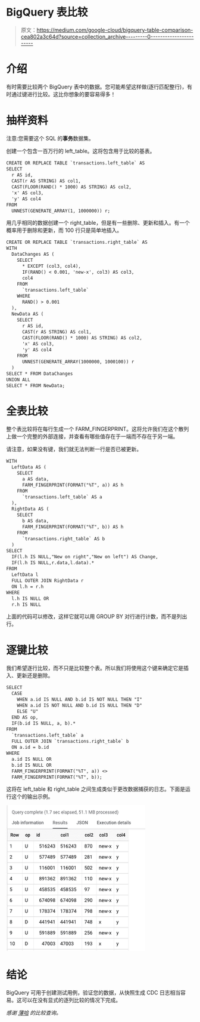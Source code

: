 # BigQuery 表比较

> 原文：<https://medium.com/google-cloud/bigquery-table-comparison-cea802a3c64d?source=collection_archive---------0----------------------->

# 介绍

有时需要比较两个 BigQuery 表中的数据。您可能希望这样做(逐行匹配整行)，有时通过键进行比较。这比你想象的要容易得多！

# 抽样资料

注意:您需要这个 SQL 的**事务**数据集。

创建一个包含一百万行的 left_table。这将包含用于比较的基表。

```
CREATE OR REPLACE TABLE `transactions.left_table` AS
SELECT
  r AS id,
  CAST(r AS STRING) AS col1,
  CAST(FLOOR(RAND() * 1000) AS STRING) AS col2,
  'x' AS col3,
  'y' AS col4
FROM
  UNNEST(GENERATE_ARRAY(1, 1000000)) r;
```

用几乎相同的数据创建一个 right_table，但是有一些删除、更新和插入。有一个概率用于删除和更新，而 100 行只是简单地插入。

```
CREATE OR REPLACE TABLE `transactions.right_table` AS
WITH
  DataChanges AS (
    SELECT
      * EXCEPT (col3, col4),
      IF(RAND() < 0.001, 'new-x', col3) AS col3,
      col4
    FROM
      `transactions.left_table`
    WHERE
      RAND() > 0.001
  ),
  NewData AS (
    SELECT
      r AS id,
      CAST(r AS STRING) AS col1,
      CAST(FLOOR(RAND() * 1000) AS STRING) AS col2,
      'x' AS col3,
      'y' AS col4
    FROM
      UNNEST(GENERATE_ARRAY(1000000, 1000100)) r
  )
SELECT * FROM DataChanges
UNION ALL
SELECT * FROM NewData;
```

# 全表比较

整个表比较将在每行生成一个 FARM_FINGERPRINT。这将允许我们在这个散列上做一个完整的外部连接，并查看有哪些值存在于一端而不存在于另一端。

请注意，如果没有键，我们就无法判断一行是否已被更新。

```
WITH
  LeftData AS (
    SELECT
      a AS data,
      FARM_FINGERPRINT(FORMAT("%T", a)) AS h
    FROM
      `transactions.left_table` AS a
  ),
  RightData AS (
    SELECT
      b AS data,
      FARM_FINGERPRINT(FORMAT("%T", b)) AS h
    FROM
      `transactions.right_table` AS b
  )
SELECT
  IF(l.h IS NULL,"New on right","New on left") AS Change,
  IF(l.h IS NULL,r.data,l.data).*
FROM
  LeftData l
  FULL OUTER JOIN RightData r
  ON l.h = r.h
WHERE
  l.h IS NULL OR
  r.h IS NULL
```

上面的代码可以修改，这样它就可以用 GROUP BY 对行进行计数，而不是列出行。

# 逐键比较

我们希望逐行比较，而不只是比较整个表。所以我们将使用这个键来确定它是插入、更新还是删除。

```
SELECT
  CASE
    WHEN a.id IS NULL AND b.id IS NOT NULL THEN "I"
    WHEN a.id IS NOT NULL AND b.id IS NULL THEN "D"
    ELSE "U"
  END AS op,
  IF(b.id IS NULL, a, b).*
FROM
  `transactions.left_table` a
  FULL OUTER JOIN `transactions.right_table` b
  ON a.id = b.id
WHERE
  a.id IS NULL OR
  b.id IS NULL OR
  FARM_FINGERPRINT(FORMAT("%T", a)) <>
  FARM_FINGERPRINT(FORMAT("%T", b));
```

这将在 left_table 和 right_table 之间生成类似于更改数据捕获的日志。下面是运行这个的输出示例。

![](img/b0213763af2d871154880c5de6229f65.png)

# 结论

BigQuery 可用于创建测试用例，验证您的数据，从快照生成 CDC 日志相当容易。这可以在没有显式的逐列比较的情况下完成。

*感谢* [*薄哈*](http://www.medium.com/@thinhha) *的比较查询。*